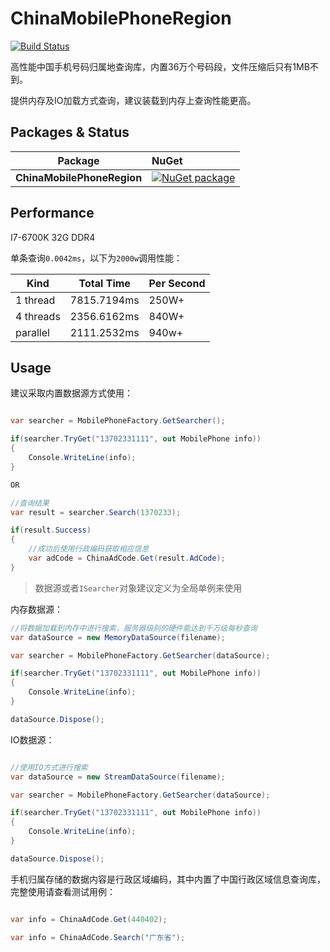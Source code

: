 # ChinaMobilePhoneRegion

[![Build Status](https://travis-ci.org/vla/ChinaMobilePhoneRegion.svg?branch=master)](https://travis-ci.org/vla/ChinaMobilePhoneRegion)


高性能中国手机号码归属地查询库，内置36万个号码段，文件压缩后只有1MB不到。

提供内存及IO加载方式查询，建议装载到内存上查询性能更高。

Packages & Status
---

Package  | NuGet         |
-------- | :------------ |
|**ChinaMobilePhoneRegion**|[![NuGet package](https://buildstats.info/nuget/ChinaMobilePhoneRegion)](https://www.nuget.org/packages/ChinaMobilePhoneRegion)

Performance
---

I7-6700K 32G DDR4

单条查询`0.0042ms`，以下为`2000w`调用性能：


 Kind    | Total Time   | Per Second |
---------|--------------|:-----------|
1 thread | 7815.7194ms  | 250W+
4 threads| 2356.6162ms  | 840W+
parallel | 2111.2532ms  | 940w+

Usage
---

建议采取内置数据源方式使用：

```cs

var searcher = MobilePhoneFactory.GetSearcher();

if(searcher.TryGet("13702331111", out MobilePhone info))
{
    Console.WriteLine(info);
}

OR

//查询结果
var result = searcher.Search(1370233);

if(result.Success)
{
    //成功后使用行政编码获取相应信息
    var adCode = ChinaAdCode.Get(result.AdCode);
}

```

> 数据源或者`ISearcher`对象建议定义为全局单例来使用

内存数据源：

```cs
//将数据加载到内存中进行搜索，服务器级别的硬件能达到千万级每秒查询
var dataSource = new MemoryDataSource(filename);

var searcher = MobilePhoneFactory.GetSearcher(dataSource);

if(searcher.TryGet("13702331111", out MobilePhone info))
{
    Console.WriteLine(info);
}

dataSource.Dispose();
```

IO数据源：

```cs

//使用IO方式进行搜索
var dataSource = new StreamDataSource(filename);

var searcher = MobilePhoneFactory.GetSearcher(dataSource);

if(searcher.TryGet("13702331111", out MobilePhone info))
{
    Console.WriteLine(info);
}

dataSource.Dispose();

```

手机归属存储的数据内容是行政区域编码，其中内置了中国行政区域信息查询库，完整使用请查看测试用例：

```cs

var info = ChinaAdCode.Get(440402);

var info = ChinaAdCode.Search("广东省");

```